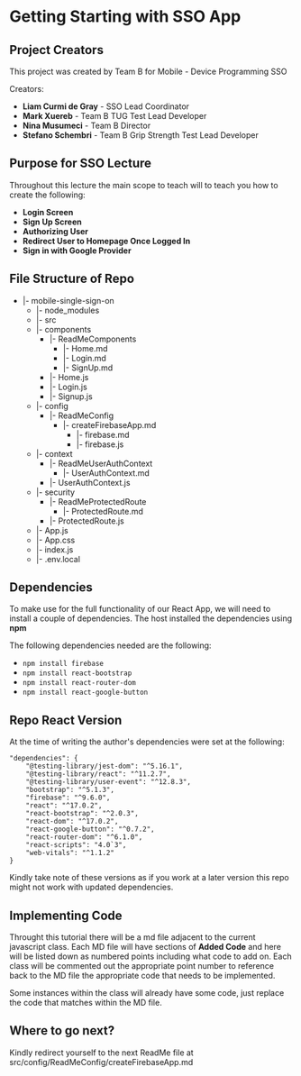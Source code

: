 # Getting Starting with SSO App

## Project Creators

This project was created by Team B for Mobile - Device Programming SSO

Creators:

 - **Liam Curmi de Gray** - SSO Lead Coordinator
 - **Mark Xuereb** - Team B TUG Test Lead Developer
 - **Nina Musumeci** - Team B Director
 - **Stefano Schembri** - Team B Grip Strength Test Lead Developer

## Purpose for SSO Lecture
Throughout this lecture the main scope to teach will to teach you how to create the following:

 - **Login Screen**
 - **Sign Up Screen**
 - **Authorizing User**
 - **Redirect User to Homepage Once Logged In**
 - **Sign in with Google Provider**

## File Structure of Repo

 * |- mobile-single-sign-on
	* |- node_modules
	* |- src
	* |- components
		* |- ReadMeComponents
			* |- Home.md
			* |- Login.md
			* |- SignUp.md
		* |- Home.js
		* |- Login.js
		* |- Signup.js
	* |- config
		* |- ReadMeConfig
			* |- createFirebaseApp.md
				* |- firebase.md
	 			* |- firebase.js
	* |- context
		* |- ReadMeUserAuthContext
			* |- UserAuthContext.md
		* |- UserAuthContext.js
	 * |- security
		* |- ReadMeProtectedRoute
			* |- ProtectedRoute.md
		* |- ProtectedRoute.js
	* |- App.js
	* |- App.css
	* |- index.js
	* |- .env.local

## Dependencies

To make use for the full functionality of our React App, we will need to install a couple of dependencies. The host installed the dependencies using **npm**

The following dependencies needed are the following:

 - `npm install firebase`
 - `npm install react-bootstrap`
- `npm install react-router-dom`
- `npm install react-google-button`

## Repo React Version
At the time of writing the author's dependencies were set at the following:

    "dependencies": {
	    "@testing-library/jest-dom": "^5.16.1", 
	    "@testing-library/react": "^11.2.7",
	    "@testing-library/user-event": "^12.8.3",
	    "bootstrap": "^5.1.3",
	    "firebase": "^9.6.0",
	    "react": "^17.0.2",
	    "react-bootstrap": "^2.0.3",
	    "react-dom": "^17.0.2",
	    "react-google-button": "^0.7.2",
	    "react-router-dom": "^6.1.0",
	    "react-scripts": "4.0`3",
	    "web-vitals": "^1.1.2"
    }
 Kindly take note of these versions as if you work at a later version this repo might not work with updated dependencies.

## Implementing Code
Throught this tutorial there will be a md file adjacent to the current javascript class. Each MD file will have sections of **Added Code** and here will be listed down as numbered points including what code to add on. Each class will be commented out the appropriate point number to reference back to the MD file the appropriate code that needs to be implemented.

Some instances within the class will already have some code, just replace the code that matches within the MD file.

## Where to go next?
Kindly redirect yourself to the next ReadMe file at src/config/ReadMeConfig/createFirebaseApp.md